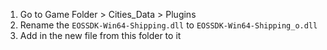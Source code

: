 1. Go to Game Folder > Cities_Data > Plugins
2. Rename the `EOSSDK-Win64-Shipping.dll` to `EOSSDK-Win64-Shipping_o.dll`
3. Add in the new file from this folder to it
